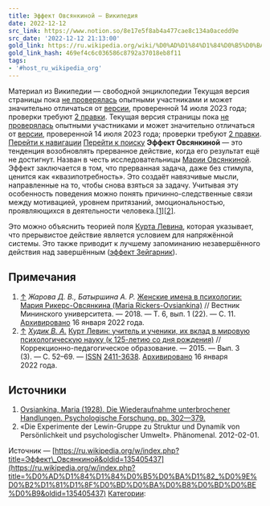 ```yaml
---
title: Эффект Овсянкиной — Википедия
date: 2022-12-12
src_link: https://www.notion.so/8e17e5f8ab4a477cae8c134a0acedd9e
src_date: '2022-12-12 21:13:00'
gold_link: https://ru.wikipedia.org/wiki/%D0%AD%D1%84%D1%84%D0%B5%D0%BA%D1%82_%D0%9E%D0%B2%D1%81%D1%8F%D0%BD%D0%BA%D0%B8%D0%BD%D0%BE%D0%B9
gold_link_hash: 469ef4c6c036586c8792a37018eb8f11
tags:
- '#host_ru_wikipedia_org'
---
```



Материал из Википедии — свободной энциклопедии
Текущая версия страницы пока [не проверялась](/wiki/%D0%92%D0%B8%D0%BA%D0%B8%D0%BF%D0%B5%D0%B4%D0%B8%D1%8F:%D0%9F%D1%80%D0%BE%D0%B2%D0%B5%D1%80%D0%BA%D0%B0_%D1%81%D1%82%D0%B0%D1%82%D0%B5%D0%B9/%D0%9F%D0%BE%D1%8F%D1%81%D0%BD%D0%B5%D0%BD%D0%B8%D0%B5_%D0%B4%D0%BB%D1%8F_%D1%87%D0%B8%D1%82%D0%B0%D1%82%D0%B5%D0%BB%D0%B5%D0%B9 "Википедия:Проверка статей/Пояснение для читателей") опытными участниками и может значительно отличаться от [версии](https://ru.wikipedia.org/w/index.php?title=%D0%AD%D1%84%D1%84%D0%B5%D0%BA%D1%82_%D0%9E%D0%B2%D1%81%D1%8F%D0%BD%D0%BA%D0%B8%D0%BD%D0%BE%D0%B9&stable=1), проверенной 14 июля 2023 года; проверки требуют [2 правки](https://ru.wikipedia.org/w/index.php?title=%D0%AD%D1%84%D1%84%D0%B5%D0%BA%D1%82_%D0%9E%D0%B2%D1%81%D1%8F%D0%BD%D0%BA%D0%B8%D0%BD%D0%BE%D0%B9&oldid=121184407&diff=cur&diffonly=0).
Текущая версия страницы пока [не проверялась](/wiki/%D0%92%D0%B8%D0%BA%D0%B8%D0%BF%D0%B5%D0%B4%D0%B8%D1%8F:%D0%9F%D1%80%D0%BE%D0%B2%D0%B5%D1%80%D0%BA%D0%B0_%D1%81%D1%82%D0%B0%D1%82%D0%B5%D0%B9/%D0%9F%D0%BE%D1%8F%D1%81%D0%BD%D0%B5%D0%BD%D0%B8%D0%B5_%D0%B4%D0%BB%D1%8F_%D1%87%D0%B8%D1%82%D0%B0%D1%82%D0%B5%D0%BB%D0%B5%D0%B9 "Википедия:Проверка статей/Пояснение для читателей") опытными участниками и может значительно отличаться от [версии](https://ru.wikipedia.org/w/index.php?title=%D0%AD%D1%84%D1%84%D0%B5%D0%BA%D1%82_%D0%9E%D0%B2%D1%81%D1%8F%D0%BD%D0%BA%D0%B8%D0%BD%D0%BE%D0%B9&stable=1), проверенной 14 июля 2023 года; проверки требуют [2 правки](https://ru.wikipedia.org/w/index.php?title=%D0%AD%D1%84%D1%84%D0%B5%D0%BA%D1%82_%D0%9E%D0%B2%D1%81%D1%8F%D0%BD%D0%BA%D0%B8%D0%BD%D0%BE%D0%B9&oldid=121184407&diff=cur&diffonly=0).
[Перейти к навигации](#mw-head)
[Перейти к поиску](#searchInput)
**Эффект Овсянкиной** — это тенденция возобновлять прерванное действие, когда его результат ещё не достигнут. Назван в честь исследовательницы [Марии Овсянкиной](/wiki/%D0%9E%D0%B2%D1%81%D1%8F%D0%BD%D0%BA%D0%B8%D0%BD%D0%B0,_%D0%9C%D0%B0%D1%80%D0%B8%D1%8F_%D0%90%D1%80%D1%81%D0%B5%D0%BD%D1%8C%D0%B5%D0%B2%D0%BD%D0%B0 "Овсянкина, Мария Арсеньевна"). Эффект заключается в том, что прерванная задача, даже без стимула, ценится как «квазипотребность». Это создаёт навязчивые мысли, направленные на то, чтобы снова взяться за задачу. Учитывая эту особенность поведения можно понять причинно-следственные связи между мотивацией, уровнем притязаний, эмоциональностью, проявляющихся в деятельности человека.[[1]](#cite_note-1)[[2]](#cite_note-2).


Это можно объяснить теорией поля [Курта Левина](/wiki/%D0%9B%D0%B5%D0%B2%D0%B8%D0%BD,_%D0%9A%D1%83%D1%80%D1%82 "Левин, Курт"), которая указывает, что прерывистое действие является условием для напряжённой системы. Это также приводит к лучшему запоминанию незавершённого действия над завершённым ([эффект Зейгарник](/wiki/%D0%AD%D1%84%D1%84%D0%B5%D0%BA%D1%82_%D0%97%D0%B5%D0%B9%D0%B3%D0%B0%D1%80%D0%BD%D0%B8%D0%BA "Эффект Зейгарник")).



Примечания
----------


1. [↑](#cite_ref-1) *Жарова Д. В., Батыршина А. Р.* [Женские имена в психологии: Мария Рикерс-Овсянкина (Maria Rickers-Ovsiankina)](https://cyberleninka.ru/article/n/zhenskie-imena-v-psihologii-mariya-rikers-ovsyankina-maria-rickers-ovsiankina) // Вестник Мининского университета. — 2018. — Т. 6, вып. 1 (22). — С. 11. [Архивировано](https://web.archive.org/web/20220116090657/https://cyberleninka.ru/article/n/zhenskie-imena-v-psihologii-mariya-rikers-ovsyankina-maria-rickers-ovsiankina) 16 января 2022 года.
2. [↑](#cite_ref-2) *[Худик В. А.](/wiki/%D0%A5%D1%83%D0%B4%D0%B8%D0%BA,_%D0%92%D0%BB%D0%B0%D0%B4%D0%B8%D0%BC%D0%B8%D1%80_%D0%90%D0%BB%D0%B5%D0%BA%D1%81%D0%B0%D0%BD%D0%B4%D1%80%D0%BE%D0%B2%D0%B8%D1%87 "Худик, Владимир Александрович")* [Курт Левин: учитель и ученики, их вклад в мировую психологическую науку (к 125-летию со дня рождения)](https://cyberleninka.ru/article/n/kurt-levin-uchitel-i-ucheniki-ih-vklad-v-mirovuyu-psihologicheskuyu-nauku-k-125-letiyu-so-dnya-rozhdeniya) // Коррекционно-педагогическое образование. — 2015. — Вып. 3 (3). — С. 52–69. — [ISSN](/wiki/%D0%9C%D0%B5%D0%B6%D0%B4%D1%83%D0%BD%D0%B0%D1%80%D0%BE%D0%B4%D0%BD%D1%8B%D0%B9_%D1%81%D1%82%D0%B0%D0%BD%D0%B4%D0%B0%D1%80%D1%82%D0%BD%D1%8B%D0%B9_%D1%81%D0%B5%D1%80%D0%B8%D0%B9%D0%BD%D1%8B%D0%B9_%D0%BD%D0%BE%D0%BC%D0%B5%D1%80 "Международный стандартный серийный номер") [2411-3638](//www.worldcat.org/search?fq=x0:jrnl&q=n2:2411-3638). [Архивировано](https://web.archive.org/web/20220116091009/https://cyberleninka.ru/article/n/kurt-levin-uchitel-i-ucheniki-ih-vklad-v-mirovuyu-psihologicheskuyu-nauku-k-125-letiyu-so-dnya-rozhdeniya) 16 января 2022 года.


Источники
---------


1. [Ovsiankina, Maria (1928). Die Wiederaufnahme unterbrochener Handlungen. Psychologische Forschung. pp. 302—379.](http://interruptions.net/literature/Ovsiankina-PF28.pdf)
2. «Die Experimente der Lewin-Gruppe zu Struktur und Dynamik von Persönlichkeit und psychologischer Umwelt». Phänomenal. 2012-02-01.


Источник — [https://ru.wikipedia.org/w/index.php?title=Эффект\_Овсянкиной&oldid=135405437](https://ru.wikipedia.org/w/index.php?title=%D0%AD%D1%84%D1%84%D0%B5%D0%BA%D1%82_%D0%9E%D0%B2%D1%81%D1%8F%D0%BD%D0%BA%D0%B8%D0%BD%D0%BE%D0%B9&oldid=135405437)
[Категории](/wiki/%D0%A1%D0%BB%D1%83%D0%B6%D0%B5%D0%B1%D0%BD%D0%B0%D1%8F:%D0%9A%D0%B0%D1%82%D0%B5%D0%B3%D0%BE%D1%80%D0%B8%D0%B8 "Служебная:Категории"):